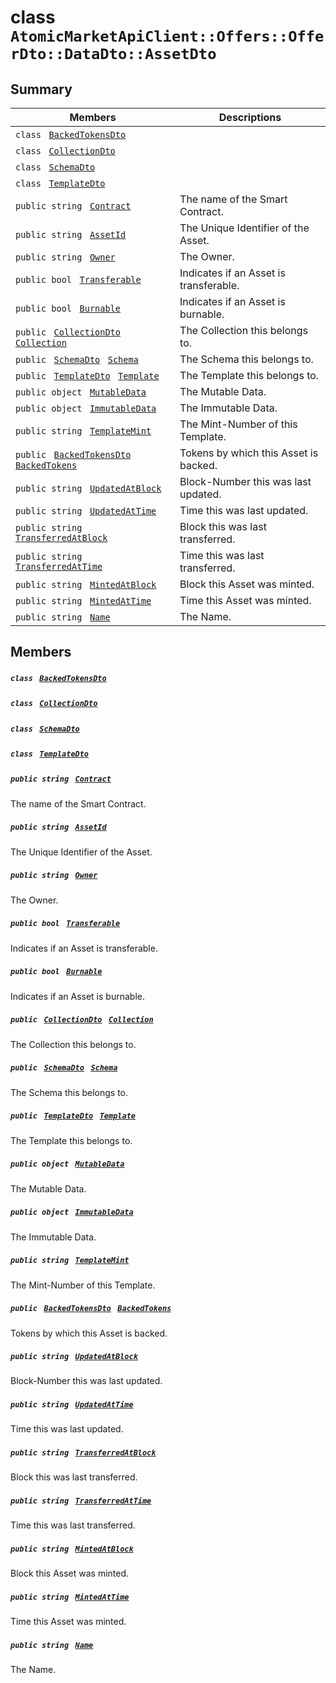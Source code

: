 # class `AtomicMarketApiClient::Offers::OfferDto::DataDto::AssetDto` 

## Summary

 Members                                | Descriptions                                
----------------------------------------|---------------------------------------------
`class ` [`BackedTokensDto`](.github/workflows/documentation/md/AtomicMarketApiClient--Offers--OfferDto--DataDto--AssetDto--BackedTokensDto.md#class_atomic_market_api_client_1_1_offers_1_1_offer_dto_1_1_data_dto_1_1_asset_dto_1_1_backed_tokens_dto)        | 
`class ` [`CollectionDto`](.github/workflows/documentation/md/AtomicMarketApiClient--Offers--OfferDto--DataDto--AssetDto--CollectionDto.md#class_atomic_market_api_client_1_1_offers_1_1_offer_dto_1_1_data_dto_1_1_asset_dto_1_1_collection_dto)        | 
`class ` [`SchemaDto`](.github/workflows/documentation/md/AtomicMarketApiClient--Offers--OfferDto--DataDto--AssetDto--SchemaDto.md#class_atomic_market_api_client_1_1_offers_1_1_offer_dto_1_1_data_dto_1_1_asset_dto_1_1_schema_dto)        | 
`class ` [`TemplateDto`](.github/workflows/documentation/md/AtomicMarketApiClient--Offers--OfferDto--DataDto--AssetDto--TemplateDto.md#class_atomic_market_api_client_1_1_offers_1_1_offer_dto_1_1_data_dto_1_1_asset_dto_1_1_template_dto)        | 
`public string ` [`Contract`](#class_atomic_market_api_client_1_1_offers_1_1_offer_dto_1_1_data_dto_1_1_asset_dto_1a9b4baf8484b98d89513d7776a8877d0e) | The name of the Smart Contract.
`public string ` [`AssetId`](#class_atomic_market_api_client_1_1_offers_1_1_offer_dto_1_1_data_dto_1_1_asset_dto_1a0066ff0d119e607c3ec5491c7aac86ff) | The Unique Identifier of the Asset.
`public string ` [`Owner`](#class_atomic_market_api_client_1_1_offers_1_1_offer_dto_1_1_data_dto_1_1_asset_dto_1a2bb39ac02455d05833c5f88b6ddc87ee) | The Owner.
`public bool ` [`Transferable`](#class_atomic_market_api_client_1_1_offers_1_1_offer_dto_1_1_data_dto_1_1_asset_dto_1ab0a2025837cfad369c22e114d1c93d42) | Indicates if an Asset is transferable.
`public bool ` [`Burnable`](#class_atomic_market_api_client_1_1_offers_1_1_offer_dto_1_1_data_dto_1_1_asset_dto_1a50c30f69b54db362be32720d5cc433bd) | Indicates if an Asset is burnable.
`public ` [`CollectionDto`](.github/workflows/documentation/md/AtomicMarketApiClient--Offers--OfferDto--DataDto--AssetDto--CollectionDto.md#class_atomic_market_api_client_1_1_offers_1_1_offer_dto_1_1_data_dto_1_1_asset_dto_1_1_collection_dto)` ` [`Collection`](#class_atomic_market_api_client_1_1_offers_1_1_offer_dto_1_1_data_dto_1_1_asset_dto_1ac6d9b0c1cef1d8ad020fa9b6fc1c3319) | The Collection this belongs to.
`public ` [`SchemaDto`](.github/workflows/documentation/md/AtomicMarketApiClient--Offers--OfferDto--DataDto--AssetDto--SchemaDto.md#class_atomic_market_api_client_1_1_offers_1_1_offer_dto_1_1_data_dto_1_1_asset_dto_1_1_schema_dto)` ` [`Schema`](#class_atomic_market_api_client_1_1_offers_1_1_offer_dto_1_1_data_dto_1_1_asset_dto_1ad93c55d7b2a8254b86543bda80750a31) | The Schema this belongs to.
`public ` [`TemplateDto`](.github/workflows/documentation/md/AtomicMarketApiClient--Offers--OfferDto--DataDto--AssetDto--TemplateDto.md#class_atomic_market_api_client_1_1_offers_1_1_offer_dto_1_1_data_dto_1_1_asset_dto_1_1_template_dto)` ` [`Template`](#class_atomic_market_api_client_1_1_offers_1_1_offer_dto_1_1_data_dto_1_1_asset_dto_1a8d65cc2a5ff793ff3eb7a51b7d72e43f) | The Template this belongs to.
`public object ` [`MutableData`](#class_atomic_market_api_client_1_1_offers_1_1_offer_dto_1_1_data_dto_1_1_asset_dto_1a517f1227ead52951840392f73f535a52) | The Mutable Data.
`public object ` [`ImmutableData`](#class_atomic_market_api_client_1_1_offers_1_1_offer_dto_1_1_data_dto_1_1_asset_dto_1a9fed56023309e1abafab5d3a66612ffd) | The Immutable Data.
`public string ` [`TemplateMint`](#class_atomic_market_api_client_1_1_offers_1_1_offer_dto_1_1_data_dto_1_1_asset_dto_1a82c766587c3554c5c8b1b16e2cf29799) | The Mint-Number of this Template.
`public ` [`BackedTokensDto`](.github/workflows/documentation/md/AtomicMarketApiClient--Offers--OfferDto--DataDto--AssetDto--BackedTokensDto.md#class_atomic_market_api_client_1_1_offers_1_1_offer_dto_1_1_data_dto_1_1_asset_dto_1_1_backed_tokens_dto)` ` [`BackedTokens`](#class_atomic_market_api_client_1_1_offers_1_1_offer_dto_1_1_data_dto_1_1_asset_dto_1ace4511d1490d9905e3f19026c18dbc96) | Tokens by which this Asset is backed.
`public string ` [`UpdatedAtBlock`](#class_atomic_market_api_client_1_1_offers_1_1_offer_dto_1_1_data_dto_1_1_asset_dto_1a6bb57b5afa05403c9d9c39296178c9ef) | Block-Number this was last updated.
`public string ` [`UpdatedAtTime`](#class_atomic_market_api_client_1_1_offers_1_1_offer_dto_1_1_data_dto_1_1_asset_dto_1a72262f869452135882a475b6636de902) | Time this was last updated.
`public string ` [`TransferredAtBlock`](#class_atomic_market_api_client_1_1_offers_1_1_offer_dto_1_1_data_dto_1_1_asset_dto_1ab2e154e0d51a36f9dd001bd6ccda4571) | Block this was last transferred.
`public string ` [`TransferredAtTime`](#class_atomic_market_api_client_1_1_offers_1_1_offer_dto_1_1_data_dto_1_1_asset_dto_1abaf0a7b245b0a4891c81c278b57898b7) | Time this was last transferred.
`public string ` [`MintedAtBlock`](#class_atomic_market_api_client_1_1_offers_1_1_offer_dto_1_1_data_dto_1_1_asset_dto_1aece51bb353a548fed2f074df53cc3dc2) | Block this Asset was minted.
`public string ` [`MintedAtTime`](#class_atomic_market_api_client_1_1_offers_1_1_offer_dto_1_1_data_dto_1_1_asset_dto_1a02bd8923fc7b1802cd28ec5286c14d0e) | Time this Asset was minted.
`public string ` [`Name`](#class_atomic_market_api_client_1_1_offers_1_1_offer_dto_1_1_data_dto_1_1_asset_dto_1a7ee9065718e6628dc7791b756fa6c0f9) | The Name.

## Members

##### `class ` [`BackedTokensDto`](.github/workflows/documentation/md/AtomicMarketApiClient--Offers--OfferDto--DataDto--AssetDto--BackedTokensDto.md#class_atomic_market_api_client_1_1_offers_1_1_offer_dto_1_1_data_dto_1_1_asset_dto_1_1_backed_tokens_dto) 

##### `class ` [`CollectionDto`](.github/workflows/documentation/md/AtomicMarketApiClient--Offers--OfferDto--DataDto--AssetDto--CollectionDto.md#class_atomic_market_api_client_1_1_offers_1_1_offer_dto_1_1_data_dto_1_1_asset_dto_1_1_collection_dto) 

##### `class ` [`SchemaDto`](.github/workflows/documentation/md/AtomicMarketApiClient--Offers--OfferDto--DataDto--AssetDto--SchemaDto.md#class_atomic_market_api_client_1_1_offers_1_1_offer_dto_1_1_data_dto_1_1_asset_dto_1_1_schema_dto) 

##### `class ` [`TemplateDto`](.github/workflows/documentation/md/AtomicMarketApiClient--Offers--OfferDto--DataDto--AssetDto--TemplateDto.md#class_atomic_market_api_client_1_1_offers_1_1_offer_dto_1_1_data_dto_1_1_asset_dto_1_1_template_dto) 

##### `public string ` [`Contract`](#class_atomic_market_api_client_1_1_offers_1_1_offer_dto_1_1_data_dto_1_1_asset_dto_1a9b4baf8484b98d89513d7776a8877d0e) 

The name of the Smart Contract.

##### `public string ` [`AssetId`](#class_atomic_market_api_client_1_1_offers_1_1_offer_dto_1_1_data_dto_1_1_asset_dto_1a0066ff0d119e607c3ec5491c7aac86ff) 

The Unique Identifier of the Asset.

##### `public string ` [`Owner`](#class_atomic_market_api_client_1_1_offers_1_1_offer_dto_1_1_data_dto_1_1_asset_dto_1a2bb39ac02455d05833c5f88b6ddc87ee) 

The Owner.

##### `public bool ` [`Transferable`](#class_atomic_market_api_client_1_1_offers_1_1_offer_dto_1_1_data_dto_1_1_asset_dto_1ab0a2025837cfad369c22e114d1c93d42) 

Indicates if an Asset is transferable.

##### `public bool ` [`Burnable`](#class_atomic_market_api_client_1_1_offers_1_1_offer_dto_1_1_data_dto_1_1_asset_dto_1a50c30f69b54db362be32720d5cc433bd) 

Indicates if an Asset is burnable.

##### `public ` [`CollectionDto`](.github/workflows/documentation/md/AtomicMarketApiClient--Offers--OfferDto--DataDto--AssetDto--CollectionDto.md#class_atomic_market_api_client_1_1_offers_1_1_offer_dto_1_1_data_dto_1_1_asset_dto_1_1_collection_dto)` ` [`Collection`](#class_atomic_market_api_client_1_1_offers_1_1_offer_dto_1_1_data_dto_1_1_asset_dto_1ac6d9b0c1cef1d8ad020fa9b6fc1c3319) 

The Collection this belongs to.

##### `public ` [`SchemaDto`](.github/workflows/documentation/md/AtomicMarketApiClient--Offers--OfferDto--DataDto--AssetDto--SchemaDto.md#class_atomic_market_api_client_1_1_offers_1_1_offer_dto_1_1_data_dto_1_1_asset_dto_1_1_schema_dto)` ` [`Schema`](#class_atomic_market_api_client_1_1_offers_1_1_offer_dto_1_1_data_dto_1_1_asset_dto_1ad93c55d7b2a8254b86543bda80750a31) 

The Schema this belongs to.

##### `public ` [`TemplateDto`](.github/workflows/documentation/md/AtomicMarketApiClient--Offers--OfferDto--DataDto--AssetDto--TemplateDto.md#class_atomic_market_api_client_1_1_offers_1_1_offer_dto_1_1_data_dto_1_1_asset_dto_1_1_template_dto)` ` [`Template`](#class_atomic_market_api_client_1_1_offers_1_1_offer_dto_1_1_data_dto_1_1_asset_dto_1a8d65cc2a5ff793ff3eb7a51b7d72e43f) 

The Template this belongs to.

##### `public object ` [`MutableData`](#class_atomic_market_api_client_1_1_offers_1_1_offer_dto_1_1_data_dto_1_1_asset_dto_1a517f1227ead52951840392f73f535a52) 

The Mutable Data.

##### `public object ` [`ImmutableData`](#class_atomic_market_api_client_1_1_offers_1_1_offer_dto_1_1_data_dto_1_1_asset_dto_1a9fed56023309e1abafab5d3a66612ffd) 

The Immutable Data.

##### `public string ` [`TemplateMint`](#class_atomic_market_api_client_1_1_offers_1_1_offer_dto_1_1_data_dto_1_1_asset_dto_1a82c766587c3554c5c8b1b16e2cf29799) 

The Mint-Number of this Template.

##### `public ` [`BackedTokensDto`](.github/workflows/documentation/md/AtomicMarketApiClient--Offers--OfferDto--DataDto--AssetDto--BackedTokensDto.md#class_atomic_market_api_client_1_1_offers_1_1_offer_dto_1_1_data_dto_1_1_asset_dto_1_1_backed_tokens_dto)` ` [`BackedTokens`](#class_atomic_market_api_client_1_1_offers_1_1_offer_dto_1_1_data_dto_1_1_asset_dto_1ace4511d1490d9905e3f19026c18dbc96) 

Tokens by which this Asset is backed.

##### `public string ` [`UpdatedAtBlock`](#class_atomic_market_api_client_1_1_offers_1_1_offer_dto_1_1_data_dto_1_1_asset_dto_1a6bb57b5afa05403c9d9c39296178c9ef) 

Block-Number this was last updated.

##### `public string ` [`UpdatedAtTime`](#class_atomic_market_api_client_1_1_offers_1_1_offer_dto_1_1_data_dto_1_1_asset_dto_1a72262f869452135882a475b6636de902) 

Time this was last updated.

##### `public string ` [`TransferredAtBlock`](#class_atomic_market_api_client_1_1_offers_1_1_offer_dto_1_1_data_dto_1_1_asset_dto_1ab2e154e0d51a36f9dd001bd6ccda4571) 

Block this was last transferred.

##### `public string ` [`TransferredAtTime`](#class_atomic_market_api_client_1_1_offers_1_1_offer_dto_1_1_data_dto_1_1_asset_dto_1abaf0a7b245b0a4891c81c278b57898b7) 

Time this was last transferred.

##### `public string ` [`MintedAtBlock`](#class_atomic_market_api_client_1_1_offers_1_1_offer_dto_1_1_data_dto_1_1_asset_dto_1aece51bb353a548fed2f074df53cc3dc2) 

Block this Asset was minted.

##### `public string ` [`MintedAtTime`](#class_atomic_market_api_client_1_1_offers_1_1_offer_dto_1_1_data_dto_1_1_asset_dto_1a02bd8923fc7b1802cd28ec5286c14d0e) 

Time this Asset was minted.

##### `public string ` [`Name`](#class_atomic_market_api_client_1_1_offers_1_1_offer_dto_1_1_data_dto_1_1_asset_dto_1a7ee9065718e6628dc7791b756fa6c0f9) 

The Name.

